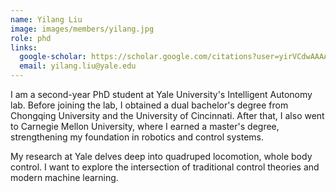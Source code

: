 ```yaml
---
name: Yilang Liu
image: images/members/yilang.jpg
role: phd
links:
  google-scholar: https://scholar.google.com/citations?user=yirVCdwAAAAJ&hl=en&oi=sra
  email: yilang.liu@yale.edu
---
```


I am a second-year PhD student at Yale University's Intelligent Autonomy lab. Before joining the lab, I obtained a dual bachelor's degree from Chongqing University and the University of Cincinnati. After that, I also went to Carnegie Mellon University, where I earned a master's degree, strengthening my foundation in robotics and control systems.

My research at Yale delves deep into quadruped locomotion, whole body control. I want to explore the intersection of traditional control theories and modern machine learning. 

